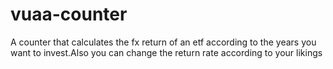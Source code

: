 # vuaa-counter
A counter that calculates the fx return of an etf according to the years you want to invest.Also you can change the return rate according to your likings
